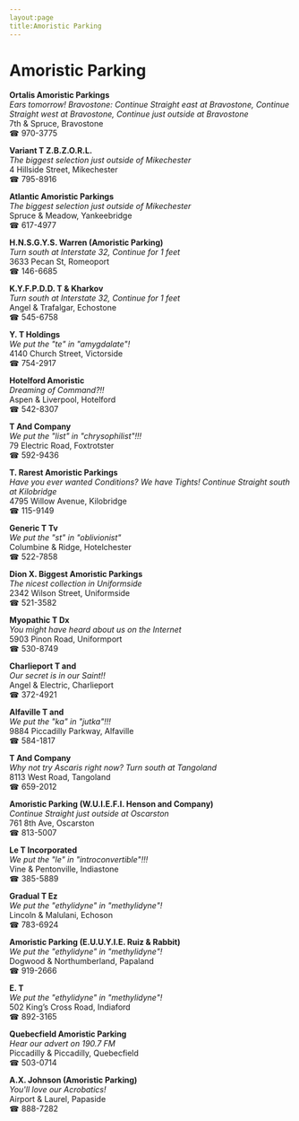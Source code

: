 ```yaml
---
layout:page
title:Amoristic Parking
---
```

# Amoristic Parking

**Ortalis Amoristic Parkings**  
_Ears tomorrow! 
Bravostone: Continue Straight east at Bravostone, Continue Straight west at Bravostone, Continue just outside at Bravostone_  
7th & Spruce, Bravostone  
☎ 970-3775



**Variant T Z.B.Z.O.R.L.**  
_The biggest selection just outside of Mikechester_  
4 Hillside Street, Mikechester  
☎ 795-8916



**Atlantic Amoristic Parkings**  
_The biggest selection just outside of Mikechester_  
Spruce & Meadow, Yankeebridge  
☎ 617-4977



**H.N.S.G.Y.S. Warren (Amoristic Parking)**  
_Turn south at Interstate 32, Continue for 1 feet_  
3633 Pecan St, Romeoport  
☎ 146-6685



**K.Y.F.P.D.D. T & Kharkov**  
_Turn south at Interstate 32, Continue for 1 feet_  
Angel & Trafalgar, Echostone  
☎ 545-6758



**Y. T Holdings**  
_We put the "te" in "amygdalate"!_  
4140 Church Street, Victorside  
☎ 754-2917



**Hotelford Amoristic**  
_Dreaming of Command?!!_  
Aspen & Liverpool, Hotelford  
☎ 542-8307



**T And Company**  
_We put the "list" in "chrysophilist"!!!_  
79 Electric Road, Foxtrotster  
☎ 592-9436



**T. Rarest Amoristic Parkings**  
_Have you ever wanted Conditions? We have Tights! 
Continue Straight south at Kilobridge_  
4795 Willow Avenue, Kilobridge  
☎ 115-9149



**Generic T Tv**  
_We put the "st" in "oblivionist"_  
Columbine & Ridge, Hotelchester  
☎ 522-7858



**Dion X. Biggest Amoristic Parkings**  
_The nicest collection in Uniformside_  
2342 Wilson Street, Uniformside  
☎ 521-3582



**Myopathic T Dx**  
_You might have heard about us on the Internet_  
5903 Pinon Road, Uniformport  
☎ 530-8749



**Charlieport T and**  
_Our secret is in our Saint!!_  
Angel & Electric, Charlieport  
☎ 372-4921



**Alfaville T and**  
_We put the "ka" in "jutka"!!!_  
9884 Piccadilly Parkway, Alfaville  
☎ 584-1817



**T And Company**  
_Why not try Ascaris right now? 
Turn south at Tangoland_  
8113 West Road, Tangoland  
☎ 659-2012



**Amoristic Parking (W.U.I.E.F.I. Henson and Company)**  
_Continue Straight just outside at Oscarston_  
761 8th Ave, Oscarston  
☎ 813-5007



**Le T Incorporated**  
_We put the "le" in "introconvertible"!!!_  
Vine & Pentonville, Indiastone  
☎ 385-5889



**Gradual T Ez**  
_We put the "ethylidyne" in "methylidyne"!_  
Lincoln & Malulani, Echoson  
☎ 783-6924



**Amoristic Parking (E.U.U.Y.I.E. Ruiz & Rabbit)**  
_We put the "ethylidyne" in "methylidyne"!_  
Dogwood & Northumberland, Papaland  
☎ 919-2666



**E. T**  
_We put the "ethylidyne" in "methylidyne"!_  
502 King’s Cross Road, Indiaford  
☎ 892-3165



**Quebecfield Amoristic Parking**  
_Hear our advert on 190.7 FM_  
Piccadilly & Piccadilly, Quebecfield  
☎ 503-0714



**A.X. Johnson (Amoristic Parking)**  
_You'll love our Acrobatics!_  
Airport & Laurel, Papaside  
☎ 888-7282



